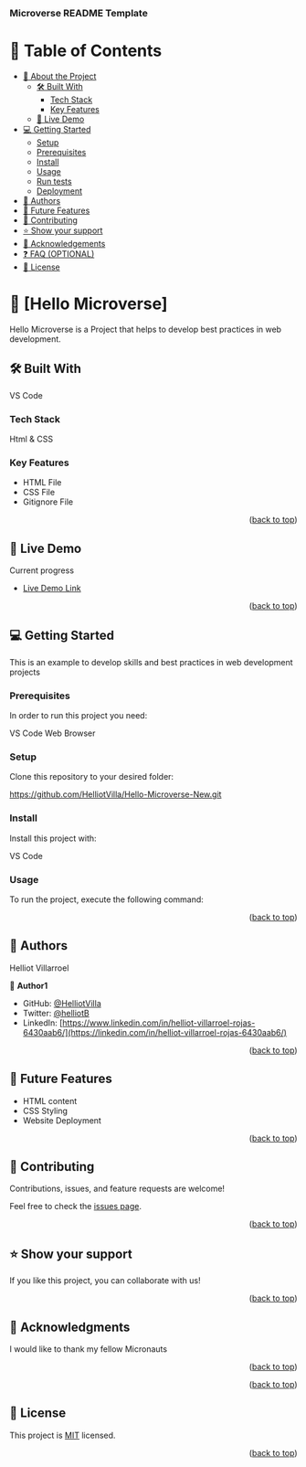 <a name="readme-top"></a>


  <br/>

  <h3><b>Microverse README Template</b></h3>

</div>

<!-- TABLE OF CONTENTS -->

# 📗 Table of Contents

- [📖 About the Project](#about-project)
  - [🛠 Built With](#built-with)
    - [Tech Stack](#tech-stack)
    - [Key Features](#key-features)
  - [🚀 Live Demo](#live-demo)
- [💻 Getting Started](#getting-started)
  - [Setup](#setup)
  - [Prerequisites](#prerequisites)
  - [Install](#install)
  - [Usage](#usage)
  - [Run tests](#run-tests)
  - [Deployment](#deployment)
- [👥 Authors](#authors)
- [🔭 Future Features](#future-features)
- [🤝 Contributing](#contributing)
- [⭐️ Show your support](#support)
- [🙏 Acknowledgements](#acknowledgements)
- [❓ FAQ (OPTIONAL)](#faq)
- [📝 License](#license)

<!-- PROJECT DESCRIPTION -->

# 📖 [Hello Microverse] <a name="about-project"></a>

Hello Microverse is a Project that helps to develop best practices in web development.

## 🛠 Built With <a name="built-with"></a>

VS Code

### Tech Stack <a name="tech-stack"></a>

Html & CSS

### Key Features <a name="key-features"></a>

- HTML File
- CSS File
- Gitignore File

<p align="right">(<a href="#readme-top">back to top</a>)</p>


## 🚀 Live Demo <a name="live-demo"></a>

Current progress

- [Live Demo Link](https://google.com)

<p align="right">(<a href="#readme-top">back to top</a>)</p>

<!-- GETTING STARTED -->

## 💻 Getting Started <a name="getting-started"></a>


This is an example to develop skills and best practices in web development projects

### Prerequisites

In order to run this project you need:

VS Code
Web Browser

### Setup

Clone this repository to your desired folder:

https://github.com/HelliotVilla/Hello-Microverse-New.git


### Install

Install this project with:

VS Code 

### Usage

To run the project, execute the following command:

<p align="right">(<a href="#readme-top">back to top</a>)</p>

## 👥 Authors <a name="authors"></a>

Helliot Villarroel

👤 **Author1**

- GitHub: [@HelliotVilla](https://github.com/HelliotVilla)
- Twitter: [@helliotB](https://twitter.com/helliotB)
- LinkedIn: [https://www.linkedin.com/in/helliot-villarroel-rojas-6430aab6/](https://linkedin.com/in/helliot-villarroel-rojas-6430aab6/)

<p align="right">(<a href="#readme-top">back to top</a>)</p>



## 🔭 Future Features <a name="future-features"></a>

- HTML content
- CSS Styling
- Website Deployment

<p align="right">(<a href="#readme-top">back to top</a>)</p>


## 🤝 Contributing <a name="contributing"></a>

Contributions, issues, and feature requests are welcome!

Feel free to check the [issues page](../../issues/).

<p align="right">(<a href="#readme-top">back to top</a>)</p>

<!-- SUPPORT -->

## ⭐️ Show your support <a name="support"></a>

If you like this project, you can collaborate with us!

<p align="right">(<a href="#readme-top">back to top</a>)</p>

<!-- ACKNOWLEDGEMENTS -->

## 🙏 Acknowledgments <a name="acknowledgements"></a>

I would like to thank my fellow Micronauts 

<p align="right">(<a href="#readme-top">back to top</a>)</p>

<p align="right">(<a href="#readme-top">back to top</a>)</p>


## 📝 License <a name="license"></a>

This project is [MIT](./LICENSE) licensed.

<p align="right">(<a href="#readme-top">back to top</a>)</p>
